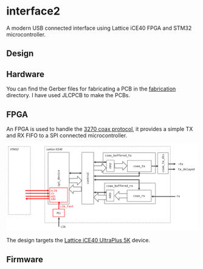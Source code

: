 # interface2

A modern USB connected interface using Lattice iCE40 FPGA and STM32 microcontroller.

## Design

## Hardware

You can find the Gerber files for fabricating a PCB in the [fabrication](hardware/fabrication) directory. I have used JLCPCB to make the PCBs.

## FPGA

An FPGA is used to handle the [3270 coax protocol](../protocol/protocol.md), it provides a simple TX and RX FIFO to a SPI connected microcontroller.

![Block Diagram](.images/fpga_block_diagram.png)

The design targets the [Lattice iCE40 UltraPlus 5K](http://www.latticesemi.com/view_document?document_id=51968) device.

## Firmware
